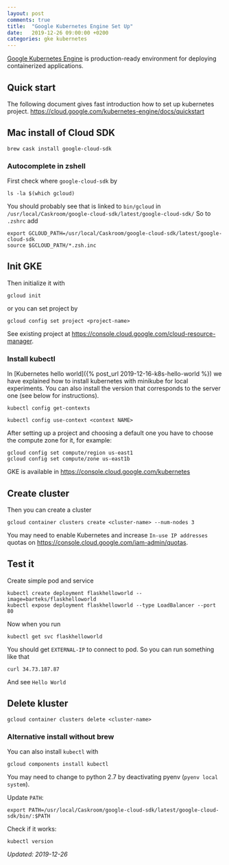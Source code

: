 ```yaml
---
layout: post
comments: true
title:  "Google Kubernetes Engine Set Up"
date:   2019-12-26 09:00:00 +0200
categories: gke kubernetes
---
```


[Google Kubernetes Engine](https://cloud.google.com/kubernetes-engine/) is production-ready
environment for deploying containerized applications.

## Quick start

The following document gives fast introduction how to set up kubernetes project.
https://cloud.google.com/kubernetes-engine/docs/quickstart


## Mac install of Cloud SDK 

``` shell
brew cask install google-cloud-sdk
```

### Autocomplete in zshell

First check where `google-cloud-sdk` by

``` shell
ls -la $(which gcloud)
```
You should probably see that is linked to `bin/gcloud` in 
`/usr/local/Caskroom/google-cloud-sdk/latest/google-cloud-sdk/`
So to `.zshrc` add

``` shell
export GCLOUD_PATH=/usr/local/Caskroom/google-cloud-sdk/latest/google-cloud-sdk
source $GCLOUD_PATH/*.zsh.inc
```


## Init GKE

Then initialize it with

``` shell
gcloud init
```

or you can set project by

``` shell
gcloud config set project <project-name>
```
See existing project at <https://console.cloud.google.com/cloud-resource-manager>.

### Install kubectl

In [Kubernetes hello world]({% post_url 2019-12-16-k8s-hello-world %}) we have explained how to
install kubernetes with minikube for local experiments. You can also install the version that
corresponds to the server one (see below for instructions).

``` shell
kubectl config get-contexts
```


``` shell
kubectl config use-context <context NAME>
```

After setting up a project and choosing a default one you have to choose the compute zone for it, 
for example:
``` shell
gcloud config set compute/region us-east1
gcloud config set compute/zone us-east1b
```

GKE is available in <https://console.cloud.google.com/kubernetes>

## Create cluster

Then you can create a cluster

``` shell
gcloud container clusters create <cluster-name> --num-nodes 3 
```

You may need to enable Kubernetes and increase `In-use IP addresses` quotas on
<https://console.cloud.google.com/iam-admin/quotas>.

## Test it

Create simple pod and service

``` shell
kubectl create deployment flaskhelloworld --image=barteks/flaskhelloworld
kubectl expose deployment flaskhelloworld --type LoadBalancer --port 80
```

Now when you run 

``` shell
kubectl get svc flaskhelloworld
```

You should get `EXTERNAL-IP` to connect to pod. So you can run something like that

``` shell
curl 34.73.187.87
```

And see `Hello World`

## Delete kluster

``` shell
gcloud container clusters delete <cluster-name>
```

### Alternative install without brew

You can also install `kubectl` with

``` shell
gcloud components install kubectl
```
You may need to change to python 2.7 by deactivating pyenv (`pyenv local system`).

Update `PATH`:

``` shell
export PATH=/usr/local/Caskroom/google-cloud-sdk/latest/google-cloud-sdk/bin/:$PATH
```

Check if it works:

``` shell
kubectl version
```

_Updated: 2019-12-26_
